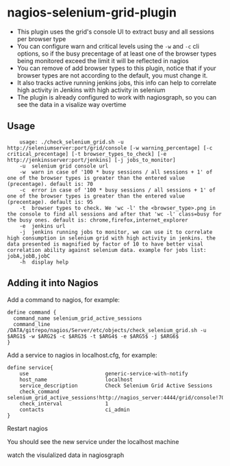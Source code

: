 # nagios-selenium-grid-plugin

* This plugin uses the grid's console UI to extract busy and all sessions per browser type
* You can configure warn and critical levels using the `-w` and `-c` cli options, so if the busy precentage of at least one of the browser types being monitored exceed the limit it will be reflected in nagios
* You can remove of add browser types to this plugin, notice that if your browser types are not according to the default, you must change it.
* It also tracks active running jenkins jobs, this info can help to correlate high activity in Jenkins with high activity in selenium
* The plugin is already configured to work with nagiosgraph, so you can see the data in a visalize way overtime

## Usage 
```
    usage: ./check_selenium_grid.sh -u http://seleniumserver:port/grid/console [-w warning_percentage] [-c critical_precentage] [-t browser_types_to_check] [-e http://jenkinsserver:port/jenkins] [-j jobs_to_monitor]
    -u  selenium grid console url
    -w  warn in case of '100 * busy sessions / all sessions + 1' of one of the browser types is greater than the entered value (precentage). default is: 70
    -c  error in case of '100 * busy sessions / all sessions + 1' of one of the browser types is greater than the entered value (precentage). default is: 95
    -t  browser types to check. We 'wc -l' the <browser_type>.png in the console to find all sessions and after that 'wc -l' class=busy for the busy ones. default is: chrome,firefox,internet_explorer
    -e  jenkins url
    -j  jenkins running jobs to monitor, we can use it to correlate high consumption in selenium grid with high activity in jenkins. the data presented is magnified by factor of 10 to have better visal correlation ability against selenium data. example for jobs list: jobA,jobB,jobC
    -h  display help
```

## Adding it into Nagios
Add a command to nagios, for example:

```
define command {
  command_name selenium_grid_active_sessions
  command_line /DATA/gitrepo/nagios/Server/etc/objects/check_selenium_grid.sh -u $ARG1$ -w $ARG2$ -c $ARG3$ -t $ARG4$ -e $ARG5$ -j $ARG6$
}
```

Add a service to nagios in localhost.cfg, for example:
```
define service{
    use                         generic-service-with-notify
    host_name                   localhost
    service_description         Check Selenium Grid Active Sessions
    check_command               selenium_grid_active_sessions!http://nagios_server:4444/grid/console!70!95!chrome,firefox,internet_explorer!http://jenkins_server:8888/jenkins!jobA,jobB
    check_interval              1
    contacts                    ci_admin
}
```

Restart nagios

You should see the new service under the localhost machine

watch the visulalized data in nagiosgraph
